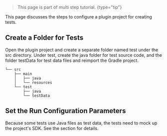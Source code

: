[//]: # (title: 1. Tests Prerequisites)

<!-- Copyright 2000-2022 JetBrains s.r.o. and other contributors. Use of this source code is governed by the Apache 2.0 license that can be found in the LICENSE file. -->

<chunk id="custom_language_testing_tutorial_header">

> This page is part of multi step [](writing_tests_for_plugins.md) tutorial.
{type="tip"}

</chunk>

This page discusses the steps to configure a plugin project for creating tests.

## Create a Folder for Tests
Open the plugin project and create a separate folder named <path>test</path> under the <path>src</path> directory.
Under <path>test</path>, create the <path>java</path> folder for test source code, and the folder <path>testData</path> for test data files and reimport the Gradle project.

```text
└── src
    ├── main
    │   ├── java
    │   └── resources
    └── test
        ├── java
        └── testData
```

## Set the Run Configuration Parameters

Because some tests use Java files as test data, the tests need to mock up the project's SDK. See the [](testing_faq.md#how-to-test-a-jvm-language) section for details.
